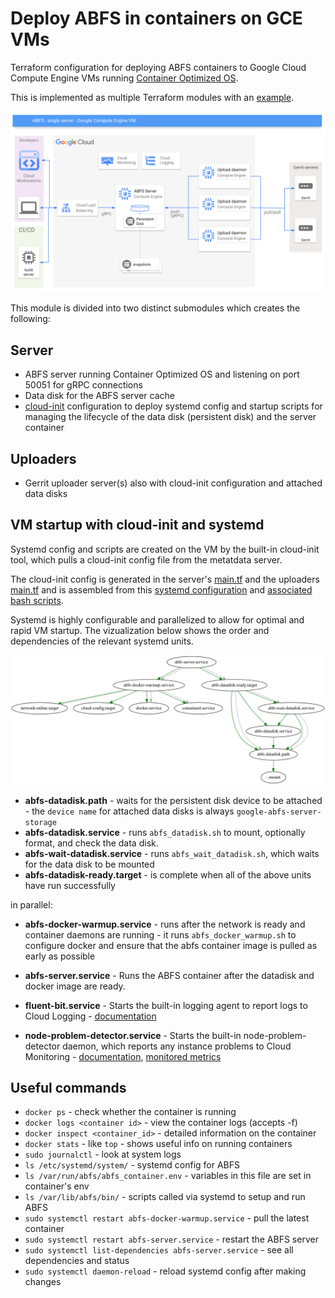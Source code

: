 # Deploy ABFS in containers on GCE VMs

Terraform configuration for deploying ABFS containers to Google Cloud Compute
Engine VMs running [Container Optimized OS](https://cloud.google.com/container-optimized-os/docs).

This is implemented as multiple Terraform modules with an [example](./examples/simple/).

![Architecture diagram](./architecture.png)

This module is divided into two distinct submodules which creates the following:

## Server

* ABFS server running Container Optimized OS and listening on port 50051 for gRPC connections
* Data disk for the ABFS server cache
* [cloud-init](https://cloud.google.com/container-optimized-os/docs/how-to/create-configure-instance#using_cloud-init_with_the_cloud_config_format)
  configuration to deploy systemd config and startup scripts for managing the lifecycle
  of the data disk (persistent disk) and the server container

## Uploaders

* Gerrit uploader server(s) also with cloud-init configuration and attached data disks

## VM startup with cloud-init and systemd

Systemd config and scripts are created on the VM by the built-in cloud-init
tool, which pulls a cloud-init config file from the metatdata server.

The cloud-init config is generated in the server's [main.tf](./modules/server/main.tf) and the uploaders [main.tf](./modules/uploaders/main.tf) and is assembled from this [systemd configuration](./cloud-init) and [associated bash scripts](./cloud-init/scripts).

Systemd is highly configurable and parallelized to allow for optimal and rapid VM
startup. The vizualization below shows the order and dependencies of the relevant
systemd units.

![systemd graph](./systemd-graph.svg)

* **abfs-datadisk.path** - waits for the persistent disk device to be attached -
  the `device name` for attached data disks is always
  `google-abfs-server-storage`
* **abfs-datadisk.service** - runs `abfs_datadisk.sh` to mount, optionally format,
  and check the data disk.
* **abfs-wait-datadisk.service** - runs `abfs_wait_datadisk.sh`, which waits for the
  data disk to be mounted
* **abfs-datadisk-ready.target** - is complete when all of the above units have run
  successfully

in parallel:

* **abfs-docker-warmup.service** - runs after the network is ready and container
  daemons are running - it runs `abfs_docker_warmup.sh` to configure docker and
  ensure that the abfs container image is pulled as early as possible

* **abfs-server.service** - Runs the ABFS container after the datadisk and docker
  image are ready.

* **fluent-bit.service** - Starts the built-in logging agent to report logs to Cloud Logging -
   [documentation](https://cloud.google.com/container-optimized-os/docs/how-to/logging)

* **node-problem-detector.service** - Starts the built-in node-problem-detector daemon,
  which reports any instance problems to Cloud Monitoring - [documentation](https://cloud.google.com/container-optimized-os/docs/how-to/monitoring), [monitored metrics](https://github.com/kubernetes/node-problem-detector/blob/master/pkg/exporters/stackdriver/stackdriver_exporter.go)

## Useful commands

* `docker ps` - check whether the container is running
* `docker logs <container id>` - view the container logs (accepts -f)
* `docker inspect <container_id>` - detailed information on the container
* `docker stats` - like `top` - shows useful info on running containers
* `sudo journalctl` - look at system logs
* `ls /etc/systemd/system/` - systemd config for ABFS
* `ls /var/run/abfs/abfs_container.env` - variables in this file are set in container's env
* `ls /var/lib/abfs/bin/` - scripts called via systemd to setup and run ABFS
* `sudo systemctl restart abfs-docker-warmup.service` - pull the latest container
* `sudo systemctl restart abfs-server.service` - restart the ABFS server
* `sudo systemctl list-dependencies abfs-server.service` - see all dependencies and status
* `sudo systemctl daemon-reload` - reload systemd config after making changes
